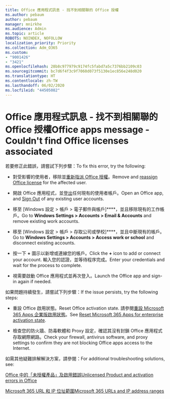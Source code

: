 ```yaml
---
title: Office 應用程式訊息 - 找不到相關聯的 Office 授權
ms.author: pebaum
author: pebaum
manager: mnirkhe
ms.audience: Admin
ms.topic: article
ROBOTS: NOINDEX, NOFOLLOW
localization_priority: Priority
ms.collection: Adm_O365
ms.custom:
- "9001426"
- "3421"
ms.openlocfilehash: 28b8c977979c9174fc5fabd7a5c7376bb2109c03
ms.sourcegitcommit: bc7d6f4f3c9f7060d073f5130e1ec856e248d020
ms.translationtype: HT
ms.contentlocale: zh-TW
ms.lasthandoff: 06/02/2020
ms.locfileid: "44505082"
---
```

# <a name="office-apps-message---couldnt-find-office-licenses-associated"></a><span data-ttu-id="bcfa7-102">Office 應用程式訊息 - 找不到相關聯的 Office 授權</span><span class="sxs-lookup"><span data-stu-id="bcfa7-102">Office apps message - Couldn't find Office licenses associated</span></span>

<span data-ttu-id="bcfa7-103">若要修正此錯誤，請嘗試下列步驟：</span><span class="sxs-lookup"><span data-stu-id="bcfa7-103">To fix this error, try the following:</span></span>

- <span data-ttu-id="bcfa7-104">對受影響的使用者，移除並[重新指派 Office 授權](https://docs.microsoft.com/microsoft-365/admin/manage/assign-licenses-to-users)。</span><span class="sxs-lookup"><span data-stu-id="bcfa7-104">Remove and [reassign Office license](https://docs.microsoft.com/microsoft-365/admin/manage/assign-licenses-to-users) for the affected user.</span></span>

- <span data-ttu-id="bcfa7-105">開啟 Office 應用程式，並[登出](https://support.office.com/article/sign-out-of-office-5a20dc11-47e9-4b6f-945d-478cb6d92071)任何現有的使用者帳戶。</span><span class="sxs-lookup"><span data-stu-id="bcfa7-105">Open an Office app, and [Sign Out](https://support.office.com/article/sign-out-of-office-5a20dc11-47e9-4b6f-945d-478cb6d92071) of any existing user accounts.</span></span>

- <span data-ttu-id="bcfa7-106">移至 [Windows 設定 > 帳戶 > 電子郵件與帳戶]\*\*\*\*，並且移除現有的工作帳戶。</span><span class="sxs-lookup"><span data-stu-id="bcfa7-106">Go to **Windows Settings > Accounts > Email & Accounts** and remove existing work accounts.</span></span>

- <span data-ttu-id="bcfa7-107">移至 [Windows 設定 > 帳戶 > 存取公司或學校]\*\*\*\*，並且中斷現有的帳戶。</span><span class="sxs-lookup"><span data-stu-id="bcfa7-107">Go to **Windows Settings > Accounts > Access work or school** and disconnect existing accounts.</span></span>

- <span data-ttu-id="bcfa7-108">按一下 **+** 圖示以新增或連線您的帳戶。</span><span class="sxs-lookup"><span data-stu-id="bcfa7-108">Click the **+** icon to add or connect your account.</span></span> <span data-ttu-id="bcfa7-109">輸入您的認證，並等待程序完成。</span><span class="sxs-lookup"><span data-stu-id="bcfa7-109">Enter your credentials and wait for the process to complete.</span></span>

- <span data-ttu-id="bcfa7-110">視需要啟動 Office 應用程式並再次登入。</span><span class="sxs-lookup"><span data-stu-id="bcfa7-110">Launch the Office app and sign-in again if needed.</span></span>

<span data-ttu-id="bcfa7-111">如果問題持續發生，請嘗試下列步驟：</span><span class="sxs-lookup"><span data-stu-id="bcfa7-111">If the issue persists, try the following steps:</span></span>

- <span data-ttu-id="bcfa7-112">重設 Office 啟用狀態。</span><span class="sxs-lookup"><span data-stu-id="bcfa7-112">Reset Office activation state.</span></span> <span data-ttu-id="bcfa7-113">請參閱[重設 Microsoft 365 Apps 企業版啟用狀態](https://docs.microsoft.com/office365/troubleshoot/activation/reset-office-365-proplus-activation-state)。</span><span class="sxs-lookup"><span data-stu-id="bcfa7-113">See [Reset Microsoft 365 Apps for enterprise activation state](https://docs.microsoft.com/office365/troubleshoot/activation/reset-office-365-proplus-activation-state).</span></span>

- <span data-ttu-id="bcfa7-114">檢查您的防火牆、防毒軟體和 Proxy 設定，確認其沒有封鎖 Office 應用程式存取網際網路。</span><span class="sxs-lookup"><span data-stu-id="bcfa7-114">Check your firewall, antivirus software, and proxy settings to confirm they are not blocking Office apps access to the Internet.</span></span> 

<span data-ttu-id="bcfa7-115">如需其他疑難排解解決方案，請參閱：</span><span class="sxs-lookup"><span data-stu-id="bcfa7-115">For additional troubleshooting solutions, see:</span></span>

[<span data-ttu-id="bcfa7-116">Office 中的「未授權產品」及啟用錯誤</span><span class="sxs-lookup"><span data-stu-id="bcfa7-116">Unlicensed Product and activation errors in Office</span></span>](https://support.office.com/Article/0d23d3c0-c19c-4b2f-9845-5344fedc4380?wt.mc_id=Alchemy_ClientDIA)

[<span data-ttu-id="bcfa7-117">Microsoft 365 URL 和 IP 位址範圍</span><span class="sxs-lookup"><span data-stu-id="bcfa7-117">Microsoft 365 URLs and IP address ranges</span></span>](https://docs.microsoft.com/office365/enterprise/urls-and-ip-address-ranges)
